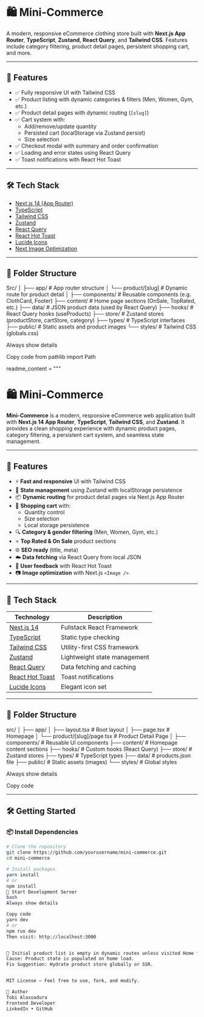 # 🛍️ Mini-Commerce

A modern, responsive eCommerce clothing store built with **Next.js App Router**, **TypeScript**, **Zustand**, **React Query**, and **Tailwind CSS**. Features include category filtering, product detail pages, persistent shopping cart, and more.

---

## 🚀 Features

- ✅ Fully responsive UI with Tailwind CSS
- ✅ Product listing with dynamic categories & filters (Men, Women, Gym, etc.)
- ✅ Product detail pages with dynamic routing (`[slug]`)
- ✅ Cart system with:
  - Add/remove/update quantity
  - Persisted cart (localStorage via Zustand persist)
  - Size selection
- ✅ Checkout modal with summary and order confirmation
- ✅ Loading and error states using React Query
- ✅ Toast notifications with React Hot Toast

---

## 🛠 Tech Stack

- [Next.js 14 (App Router)](https://nextjs.org/)
- [TypeScript](https://www.typescriptlang.org/)
- [Tailwind CSS](https://tailwindcss.com/)
- [Zustand](https://github.com/pmndrs/zustand)
- [React Query](https://tanstack.com/query)
- [React Hot Toast](https://react-hot-toast.com/)
- [Lucide Icons](https://lucide.dev/)
- [Next Image Optimization](https://nextjs.org/docs/app/api-reference/components/image)

---

## 🧱 Folder Structure
Src/
│
├── app/ # App router structure
│ └── product/[slug] # Dynamic route for product detail
│
├── components/ # Reusable components (e.g. ClothCard, Footer)
├── content/ # Home page sections (OnSale, TopRated, etc.)
├── data/ # JSON product data (used by React Query)
├── hooks/ # React Query hooks (useProducts)
├── store/ # Zustand stores (productStore, cartStore, category)
├── types/ # TypeScript interfaces
├── public/ # Static assets and product images
└── styles/ # Tailwind CSS (globals.css)

Always show details

Copy code
from pathlib import Path

readme_content = """
# 🛍️ Mini-Commerce

**Mini-Commerce** is a modern, responsive eCommerce web application built with **Next.js 14 App Router**, **TypeScript**, **Tailwind CSS**, and **Zustand**. It provides a clean shopping experience with dynamic product pages, category filtering, a persistent cart system, and seamless state management.

---

## 🌟 Features

- ⚡ **Fast and responsive** UI with Tailwind CSS
- 🧠 **State management** using Zustand with localStorage persistence
- 📦 **Dynamic routing** for product detail pages via Next.js App Router
- 🛒 **Shopping cart** with:
  - Quantity control
  - Size selection
  - Local storage persistence
- 🔍 **Category & gender filtering** (Men, Women, Gym, etc.)
- ⭐ **Top Rated & On Sale** product sections
- 🌐 **SEO ready** (title, meta)
- ☁️ **Data fetching** via React Query from local JSON
- 🔔 **User feedback** with React Hot Toast
- 📷 **Image optimization** with Next.js `<Image />`

---

## 🧰 Tech Stack

| Technology      | Description                         |
|------------------|-------------------------------------|
| [Next.js 14](https://nextjs.org/) | Fullstack React Framework |
| [TypeScript](https://www.typescriptlang.org/) | Static type checking |
| [Tailwind CSS](https://tailwindcss.com/) | Utility-first CSS framework |
| [Zustand](https://github.com/pmndrs/zustand) | Lightweight state management |
| [React Query](https://tanstack.com/query/latest) | Data fetching and caching |
| [React Hot Toast](https://react-hot-toast.com/) | Toast notifications |
| [Lucide Icons](https://lucide.dev/) | Elegant icon set |

---

## 📁 Folder Structure

src/
│
├── app/
│ ├── layout.tsx # Root layout
│ ├── page.tsx # Homepage
│ └── product/[slug]/page.tsx # Product Detail Page
│
├── components/ # Reusable UI components
├── content/ # Homepage content sections
├── hooks/ # Custom hooks (React Query)
├── store/ # Zustand stores
├── types/ # TypeScript types
├── data/ # products.json file
├── public/ # Static assets (images)
└── styles/ # Global styles

Always show details

Copy code

---

## 🛠️ Getting Started

### 📦 Install Dependencies

```bash
# Clone the repository
git clone https://github.com/yourusername/mini-commerce.git
cd mini-commerce

# Install packages
yarn install
# or
npm install
🚀 Start Development Server
bash
Always show details

Copy code
yarn dev
# or
npm run dev
Then visit: http://localhost:3000


🐞 Initial product list is empty in dynamic routes unless visited Home first
Cause: Product state is populated on home load.
Fix Suggestion: Hydrate product store globally or SSR.


MIT License — Feel free to use, fork, and modify.

👤 Author
Tobi Alasoadura
Frontend Developer
LinkedIn • GitHub
